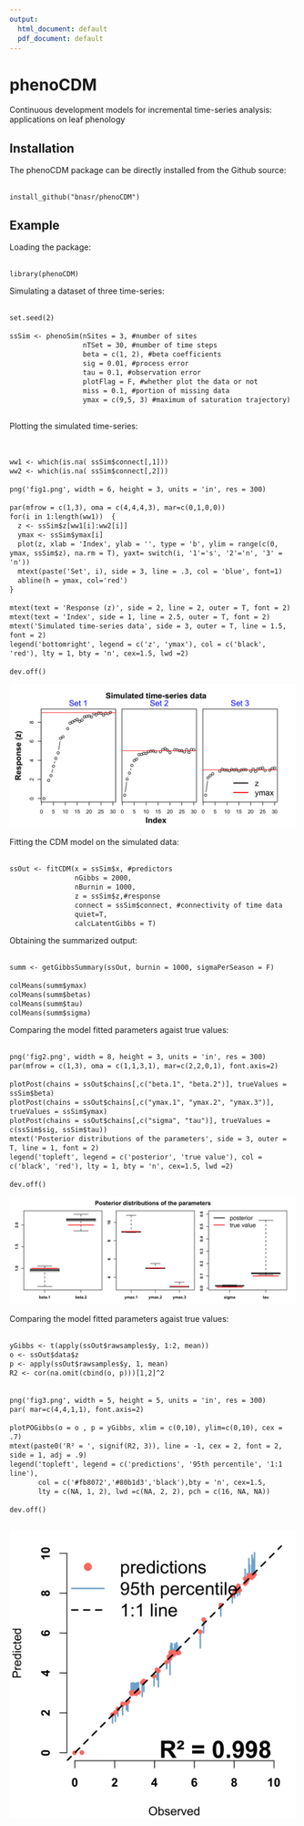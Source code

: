 ```yaml
---
output:
  html_document: default
  pdf_document: default
---
```

# phenoCDM
Continuous development models for incremental time-series analysis: applications on leaf phenology



## Installation
The phenoCDM package can be directly installed from the Github source:

```{r, echo=TRUE}

install_github("bnasr/phenoCDM")

```

## Example

Loading the package:
```{r, echo=TRUE}

library(phenoCDM)

```


Simulating a dataset of three time-series:
```{r, echo=TRUE}

set.seed(2)

ssSim <- phenoSim(nSites = 3, #number of sites
                  nTSet = 30, #number of time steps
                  beta = c(1, 2), #beta coefficients
                  sig = 0.01, #process error
                  tau = 0.1, #observation error
                  plotFlag = F, #whether plot the data or not
                  miss = 0.1, #portion of missing data
                  ymax = c(9,5, 3) #maximum of saturation trajectory)


```

Plotting the simulated time-series:

```{r, echo=TRUE}


ww1 <- which(is.na( ssSim$connect[,1]))
ww2 <- which(is.na( ssSim$connect[,2]))

png('fig1.png', width = 6, height = 3, units = 'in', res = 300)

par(mfrow = c(1,3), oma = c(4,4,4,3), mar=c(0,1,0,0))
for(i in 1:length(ww1))  {
  z <- ssSim$z[ww1[i]:ww2[i]]
  ymax <- ssSim$ymax[i]
  plot(z, xlab = 'Index', ylab = '', type = 'b', ylim = range(c(0, ymax, ssSim$z), na.rm = T), yaxt= switch(i, '1'='s', '2'='n', '3' = 'n'))
  mtext(paste('Set', i), side = 3, line = .3, col = 'blue', font=1)
  abline(h = ymax, col='red')
}

mtext(text = 'Response (z)', side = 2, line = 2, outer = T, font = 2)
mtext(text = 'Index', side = 1, line = 2.5, outer = T, font = 2)
mtext('Simulated time-series data', side = 3, outer = T, line = 1.5, font = 2)
legend('bottomright', legend = c('z', 'ymax'), col = c('black', 'red'), lty = 1, bty = 'n', cex=1.5, lwd =2)

dev.off()

```

![Figure 1. Simulated data ](fig1.png)





Fitting the CDM model on the simulated data:
```{r, echo=TRUE}

ssOut <- fitCDM(x = ssSim$x, #predictors
                nGibbs = 2000,
                nBurnin = 1000,
                z = ssSim$z,#response
                connect = ssSim$connect, #connectivity of time data
                quiet=T,
                calcLatentGibbs = T)
```


Obtaining the summarized output:
```{r, echo=TRUE}

summ <- getGibbsSummary(ssOut, burnin = 1000, sigmaPerSeason = F)

colMeans(summ$ymax)
colMeans(summ$betas)
colMeans(summ$tau)
colMeans(summ$sigma)

```


Comparing the model fitted parameters agaist true values:
```{r, echo=TRUE}

png('fig2.png', width = 8, height = 3, units = 'in', res = 300)
par(mfrow = c(1,3), oma = c(1,1,3,1), mar=c(2,2,0,1), font.axis=2)

plotPost(chains = ssOut$chains[,c("beta.1", "beta.2")], trueValues = ssSim$beta)
plotPost(chains = ssOut$chains[,c("ymax.1", "ymax.2", "ymax.3")], trueValues = ssSim$ymax)
plotPost(chains = ssOut$chains[,c("sigma", "tau")], trueValues = c(ssSim$sig, ssSim$tau))
mtext('Posterior distributions of the parameters', side = 3, outer = T, line = 1, font = 2)
legend('topleft', legend = c('posterior', 'true value'), col = c('black', 'red'), lty = 1, bty = 'n', cex=1.5, lwd =2)

dev.off()

```

![Figure 2. Model efficiency](fig2.png)




Comparing the model fitted parameters agaist true values:
```{r, echo=TRUE}

yGibbs <- t(apply(ssOut$rawsamples$y, 1:2, mean))
o <- ssOut$data$z
p <- apply(ssOut$rawsamples$y, 1, mean)
R2 <- cor(na.omit(cbind(o, p)))[1,2]^2


png('fig3.png', width = 5, height = 5, units = 'in', res = 300)
par( mar=c(4,4,1,1), font.axis=2)

plotPOGibbs(o = o , p = yGibbs, xlim = c(0,10), ylim=c(0,10), cex = .7)
mtext(paste0('R² = ', signif(R2, 3)), line = -1, cex = 2, font = 2, side = 1, adj = .9)
legend('topleft', legend = c('predictions', '95th percentile', '1:1 line'),
       col = c('#fb8072','#80b1d3','black'),bty = 'n', cex=1.5,
       lty = c(NA, 1, 2), lwd =c(NA, 2, 2), pch = c(16, NA, NA))

dev.off()


```

![Figure 3. Predictions vs Observed](fig3.png)
